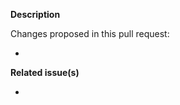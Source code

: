 <!--   Thank you for your contribution -->

**Description**

Changes proposed in this pull request:

- 

**Related issue(s)**

- 

